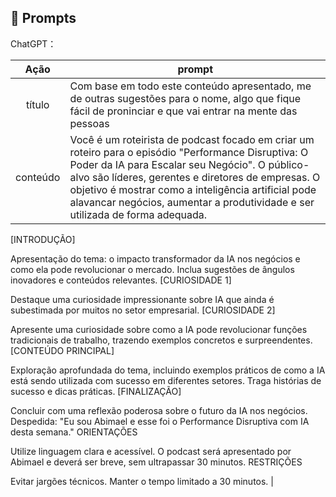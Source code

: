 ## 🧠 Prompts


ChatGPT：

|   Ação   | prompt                                                                                                                                                                                                                                                                         |
| :------: | ------------------------------------------------------------------------------------------------------------------------------------------------------------------------------------------------------------------------------------------------------------------------------ |
|  título  |Com base em todo este conteúdo apresentado, me de outras sugestões para o nome, algo que fique fácil de proninciar e que vai entrar na mente das pessoas                                                      |
| conteúdo | Você é um roteirista de podcast focado em criar um roteiro para o episódio "Performance Disruptiva: O Poder da IA para Escalar seu Negócio". O público-alvo são líderes, gerentes e diretores de empresas. O objetivo é mostrar como a inteligência artificial pode alavancar negócios, aumentar a produtividade e ser utilizada de forma adequada.

[INTRODUÇÃO]

Apresentação do tema: o impacto transformador da IA nos negócios e como ela pode revolucionar o mercado. Inclua sugestões de ângulos inovadores e conteúdos relevantes.
[CURIOSIDADE 1]

Destaque uma curiosidade impressionante sobre IA que ainda é subestimada por muitos no setor empresarial.
[CURIOSIDADE 2]

Apresente uma curiosidade sobre como a IA pode revolucionar funções tradicionais de trabalho, trazendo exemplos concretos e surpreendentes.
[CONTEÚDO PRINCIPAL]

Exploração aprofundada do tema, incluindo exemplos práticos de como a IA está sendo utilizada com sucesso em diferentes setores. Traga histórias de sucesso e dicas práticas.
[FINALIZAÇÃO]

Concluir com uma reflexão poderosa sobre o futuro da IA nos negócios. Despedida: "Eu sou Abimael e esse foi o Performance Disruptiva com IA desta semana."
ORIENTAÇÕES

Utilize linguagem clara e acessível.
O podcast será apresentado por Abimael e deverá ser breve, sem ultrapassar 30 minutos.
RESTRIÇÕES

Evitar jargões técnicos.
Manter o tempo limitado a 30 minutos. |

